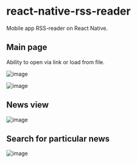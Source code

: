 # react-native-rss-reader
Mobile app RSS-reader on React Native.

## Main page
Ability to open via link or load from file.

![image](https://user-images.githubusercontent.com/99917629/229603456-bcef23dc-77a3-49d0-8d5f-ac55dad8d0c8.png)

![image](https://user-images.githubusercontent.com/99917629/229603174-d4593d25-6573-47b7-ba36-7ad7a530cd6d.png)

## News view

![image](https://user-images.githubusercontent.com/99917629/229603273-c2b629b1-b387-48e0-8130-099806616dc1.png)

## Search for particular news

![image](https://user-images.githubusercontent.com/99917629/229603378-354f85f8-5a0a-4b30-8001-c952c0d068ba.png)
